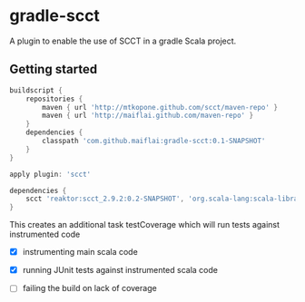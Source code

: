 gradle-scct
===========
A plugin to enable the use of SCCT in a gradle Scala project.

Getting started
---------------
```groovy
buildscript {
    repositories {
        maven { url 'http://mtkopone.github.com/scct/maven-repo' }
        maven { url 'http://maiflai.github.com/maven-repo' }
    }
    dependencies {
        classpath 'com.github.maiflai:gradle-scct:0.1-SNAPSHOT'
    }
}

apply plugin: 'scct'

dependencies {
    scct 'reaktor:scct_2.9.2:0.2-SNAPSHOT', 'org.scala-lang:scala-library:2.9.2'
}
```

This creates an additional task testCoverage which will run tests against instrumented code

- [x] instrumenting main scala code
- [x] running JUnit tests against instrumented scala code
- [ ] failing the build on lack of coverage


